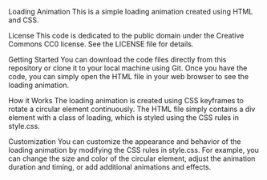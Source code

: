 Loading Animation
This is a simple loading animation created using HTML and CSS.

License
This code is dedicated to the public domain under the Creative Commons CC0 license. See the LICENSE file for details.

Getting Started
You can download the code files directly from this repository or clone it to your local machine using Git. Once you have the code, you can simply open the HTML file in your web browser to see the loading animation.

How it Works
The loading animation is created using CSS keyframes to rotate a circular element continuously. The HTML file simply contains a div element with a class of loading, which is styled using the CSS rules in style.css.

Customization
You can customize the appearance and behavior of the loading animation by modifying the CSS rules in style.css. For example, you can change the size and color of the circular element, adjust the animation duration and timing, or add additional animations and effects.
